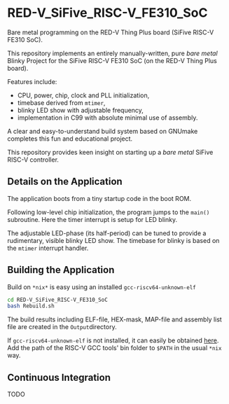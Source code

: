 RED-V_SiFive_RISC-V_FE310_SoC
==================
Bare metal programming on the RED-V Thing Plus board (SiFive RISC-V FE310 SoC).

This repository implements an entirely manually-written, pure
_bare_ _metal_ Blinky Project for the SiFive RISC-V FE310 SoC
(on the RED-V Thing Plus board).

Features include:
  - CPU, power, chip, clock and PLL initialization,
  - timebase derived from `mtimer`,
  - blinky LED show with adjustable frequency,
  - implementation in C99 with absolute minimal use of assembly.

A clear and easy-to-understand build system based on GNUmake
completes this fun and educational project.

This repository provides keen insight on starting up
a _bare_ _metal_ SiFive RISC-V controller.

## Details on the Application

The application boots from a tiny startup code in the boot ROM.

Following low-level chip initialization, the program jumps to
the `main()` subroutine. Here the timer interrupt is setup
for LED blinky.

The adjustable LED-phase (its half-period) can be tuned
to provide a rudimentary, visible blinky LED show.
The timebase for blinky is based on the `mtimer`
interrupt handler.

## Building the Application

Build on `*nix*` is easy using an installed `gcc-riscv64-unknown-elf`

```sh
cd RED-V_SiFive_RISC-V_FE310_SoC
bash Rebuild.sh
```

The build results including ELF-file, HEX-mask, MAP-file
and assembly list file are created in the `Output`directory.

If `gcc-riscv64-unknown-elf` is not installed, it can easily
be obtained [here](https://github.com/sifive/freedom-tools/releases).
Add the path of the RISC-V GCC tools' bin folder to `$PATH`
in the usual `*nix` way.

## Continuous Integration

TODO
